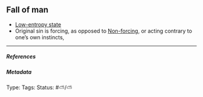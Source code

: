 ## Fall of man

* [Low-entropy state](Low-entropy%20state.md)
* Original sin is forcing, as opposed to [Non-forcing](Non-forcing.md), or acting contrary to one’s own instincts, 

---

##### References

##### Metadata

Type: 
Tags:
Status: #⛅️/⛅️
